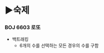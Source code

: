 # ▶숙제

### BOJ 6603 로또
- 백트래킹
  - 6개의 수를 선택하는 모든 경우의 수를 구함

### 

### 

### 

### 

### 

### 

### 

